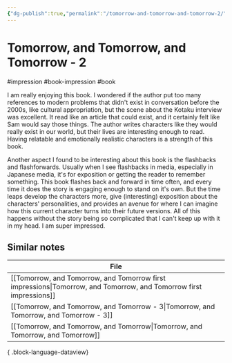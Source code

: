 ```yaml
---
{"dg-publish":true,"permalink":"/tomorrow-and-tomorrow-and-tomorrow-2/","created":"2024-01-03T21:34:30.000+09:00","updated":"2024-01-03T21:43:05.936+09:00"}
---
```


# Tomorrow, and Tomorrow, and Tomorrow - 2

#impression #book-impression #book 

I am really enjoying this book. I wondered if the author put too many references to modern problems that didn't exist in conversation before the 2000s, like cultural appropriation, but the scene about the Kotaku interview was excellent. It read like an article that could exist, and it certainly felt like Sam would say those things. The author writes characters like they would really exist in our world, but their lives are interesting enough to read. Having relatable and emotionally realistic characters is a strength of this book.

Another aspect I found to be interesting about this book is the flashbacks and flashforwards. Usually when I see flashbacks in media, especially in Japanese media, it's for exposition or getting the reader to remember something. This book flashes back and forward in time often, and every time it does the story is engaging enough to stand on it's own. But the time leaps develop the characters more, give (interesting) exposition about the characters' personalities, and provides an avenue for where I can imagine how this current character turns into their future versions. All of this happens without the story being so complicated that I can't keep up with it in my head. I am super impressed.

## Similar notes

| File                                                                                                                  |
| --------------------------------------------------------------------------------------------------------------------- |
| [[Tomorrow, and Tomorrow, and Tomorrow first impressions\|Tomorrow, and Tomorrow, and Tomorrow first impressions]] |
| [[Tomorrow, and Tomorrow, and Tomorrow - 3\|Tomorrow, and Tomorrow, and Tomorrow - 3]]                             |
| [[Tomorrow, and Tomorrow, and Tomorrow\|Tomorrow, and Tomorrow, and Tomorrow]]                                     |

{ .block-language-dataview}

